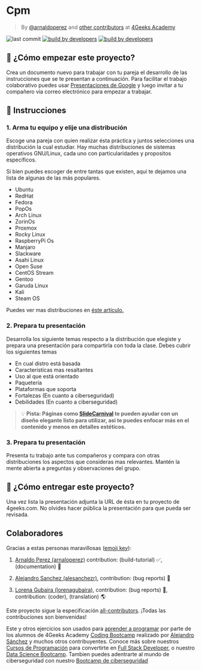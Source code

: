 # Cpm

<!-- hide -->
> By [@arnaldoperez](https://github.com/arnaldoperez) and [other contributors](https://github.com/4GeeksAcademy/gettintg-to-know-linux-distros/graphs/contributors) at [4Geeks Academy](https://4geeksacademy.co/)

![last commit](https://img.shields.io/github/last-commit/4geeksacademy/gettintg-to-know-linux-distros)
[![build by developers](https://img.shields.io/badge/build_by-Developers-blue)](https://4geeks.com)
[![build by developers](https://img.shields.io/twitter/follow/4geeksacademy?style=social&logo=twitter)](https://twitter.com/4geeksacademy)

<!-- endhide -->

## 🌱 ¿Cómo empezar este proyecto?

Crea un documento nuevo para trabajar con tu pareja el desarrollo de las instrucciones que se te presentan a continuación. Para facilitar el trabajo colaborativo puedes usar [Presentaciones de Google](slides.new) y luego invitar a tu compañero via correo electrónico para empezar a trabajar.

## 📝 Instrucciones

### 1. Arma tu equipo y elije una distribución

Escoge una pareja con quien realizar ésta práctica y juntos selecciones una distribución la cual estudiar. Hay muchas distribuciones de sistemas operativos GNU/Linux, cada uno con particularidades y propositos específicos.

Si bien puedes escoger de entre tantas que existen, aquí te dejamos una lista de algunas de las más populares.

- Ubuntu
- RedHat
- Fedora
- PopOs
- Arch Linux
- ZorinOs
- Proxmox
- Rocky Linux
- RaspberryPi Os
- Manjaro
- Slackware
- Asahi Linux
- Open Suse
- CentOS Stream
- Gentoo
- Garuda Linux
- Kali
- Steam OS

Puedes ver mas distribuciones en [éste artículo.](https://en.wikipedia.org/wiki/List_of_Linux_distributions)

### 2. Prepara tu presentación

Desarrolla los siguiente temas respecto a la distribución que elegiste y prepara una presentación para compartirla con toda la clase. Debes cubrir los siguientes temas

- En cual distro está basada
- Características mas resaltantes
- Uso al que está orientado
- Paquetería
- Plataformas que soporta
- Fortalezas (En cuanto a ciberseguridad)
- Debilidades (En cuanto a ciberseguridad)
    
>💡 **Pista: Páginas como [SlideCarnival](https://www.slidescarnival.com/es) te pueden ayudar con un diseño elegante listo para utilizar, asi te puedes enfocar más en el contenido y menos en detalles estéticos.**

### 3. Prepara tu presentación

Presenta tu trabajo ante tus compañeros y compara con otras distribuciones los aspectos que consideras mas relevantes. Mantén la mente abierta a preguntas y observaciones del grupo.

## 🚛 ¿Cómo entregar este proyecto?

Una vez lista la presentación adjunta la URL de ésta en tu proyecto de 4geeks.com. No olvides hacer pública la presentación para que pueda ser revisada.

<!-- hide -->
## Colaboradores

Gracias a estas personas maravillosas ([emoji key](https://github.com/kentcdodds/all-contributors#emoji-key)):

1. [Arnaldo Perez (arnaloperez)](https://github.com/arnaloperez) contribution: (build-tutorial) ✅, (documentation) 📖
  
2. [Alejandro Sanchez (alesanchezr)](https://github.com/alesanchezr),  contribution: (bug reports) 🐛

3. [Lorena Gubaira (lorenagubaira)](https://github.com/lorenagubaira), contribution: (bug reports) 🐛, contribution: (coder), (translation) 🌎

Este proyecto sigue la especificación [all-contributors](https://github.com/kentcdodds/all-contributors). ¡Todas las contribuciones son bienvenidas!

Este y otros ejercicios son usados para [aprender a programar](https://4geeksacademy.com/es/aprender-a-programar/aprender-a-programar-desde-cero) por parte de los alumnos de 4Geeks Academy [Coding Bootcamp](https://4geeksacademy.com/us/coding-bootcamp) realizado por [Alejandro Sánchez](https://twitter.com/alesanchezr) y muchos otros contribuyentes. Conoce más sobre nuestros [Cursos de Programación](https://4geeksacademy.com/es/curso-de-programacion-desde-cero?lang=es) para convertirte en [Full Stack Developer](https://4geeksacademy.com/es/coding-bootcamps/desarrollador-full-stack/?lang=es), o nuestro [Data Science Bootcamp](https://4geeksacademy.com/es/coding-bootcamps/curso-datascience-machine-learning). Tambien puedes adentrarte al mundo de ciberseguridad con nuestro [Bootcamp de ciberseguridad](https://4geeksacademy.com/es/coding-bootcamps/curso-ciberseguridad)
<!-- endhide -->